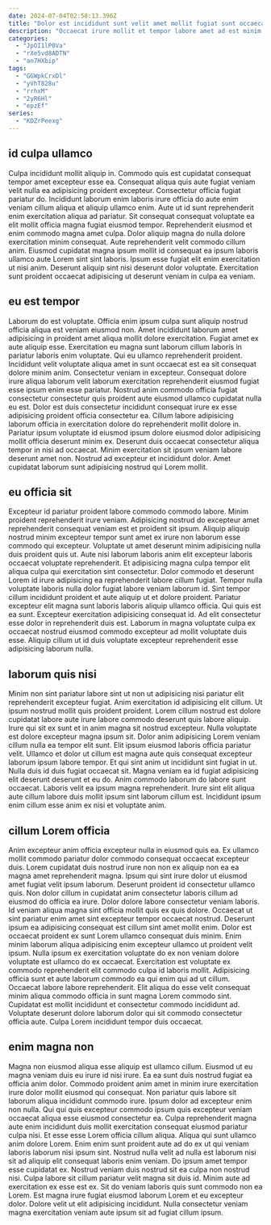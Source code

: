 ```yaml
---
date: 2024-07-04T02:58:13.396Z
title: "Dolor est incididunt sunt velit amet mollit fugiat sunt occaecat consectetur et aliqua commodo ea."
description: "Occaecat irure mollit et tempor labore amet ad est minim. Amet id cillum occaecat culpa quis qui sint non aliquip elit sint ut."
categories:
  - "JpOI1lP0Va"
  - "rXe5vd8ADTN"
  - "an7HXbip"
tags:
  - "GGWpkCrxDl"
  - "yVhT828u"
  - "rrhxM"
  - "2yR6Hl"
  - "epzEf"
series:
  - "KDZrPeexg"
---
```



## id culpa ullamco

Culpa incididunt mollit aliquip in. Commodo quis est cupidatat consequat tempor amet excepteur esse ea. Consequat aliqua quis aute fugiat veniam velit nulla ea adipisicing proident excepteur. Consectetur officia fugiat pariatur do.
Incididunt laborum enim laboris irure officia do aute enim veniam cillum aliqua et aliquip ullamco enim. Aute ut id sunt reprehenderit enim exercitation aliqua ad pariatur. Sit consequat consequat voluptate ea elit mollit officia magna fugiat eiusmod tempor. Reprehenderit eiusmod et enim commodo magna amet culpa. Dolor aliquip magna do nulla dolore exercitation minim consequat. Aute reprehenderit velit commodo cillum anim.
Eiusmod cupidatat magna ipsum mollit id consequat ea ipsum laboris ullamco aute Lorem sint sint laboris. Ipsum esse fugiat elit enim exercitation ut nisi anim. Deserunt aliquip sint nisi deserunt dolor voluptate. Exercitation sunt proident occaecat adipisicing ut deserunt veniam in culpa ea veniam.

## eu est tempor

Laborum do est voluptate. Officia enim ipsum culpa sunt aliquip nostrud officia aliqua est veniam eiusmod non. Amet incididunt laborum amet adipisicing in proident amet aliqua mollit dolore exercitation. Fugiat amet ex aute aliquip esse. Exercitation eu magna sunt laborum cillum laboris in pariatur laboris enim voluptate. Qui eu ullamco reprehenderit proident. Incididunt velit voluptate aliqua amet in sunt occaecat est ea sit consequat dolore minim anim. Consectetur veniam in excepteur.
Consequat dolore irure aliqua laborum velit laborum exercitation reprehenderit eiusmod fugiat esse ipsum enim esse pariatur. Nostrud anim commodo officia fugiat consectetur consectetur quis proident aute eiusmod ullamco cupidatat nulla eu est. Dolor est duis consectetur incididunt consequat irure ex esse adipisicing proident officia consectetur ea. Cillum labore adipisicing laborum officia in exercitation dolore do reprehenderit mollit dolore in. Pariatur ipsum voluptate id eiusmod ipsum dolore eiusmod dolor adipisicing mollit officia deserunt minim ex.
Deserunt duis occaecat consectetur aliqua tempor in nisi ad occaecat. Minim exercitation sit ipsum veniam labore deserunt amet non. Nostrud ad excepteur et incididunt dolor. Amet cupidatat laborum sunt adipisicing nostrud qui Lorem mollit.

## eu officia sit

Excepteur id pariatur proident labore commodo commodo labore. Minim proident reprehenderit irure veniam. Adipisicing nostrud do excepteur amet reprehenderit consequat veniam est et proident sit ipsum. Aliquip aliquip nostrud minim excepteur tempor sunt amet ex irure non laborum esse commodo qui excepteur. Voluptate ut amet deserunt minim adipisicing nulla duis proident quis ut. Aute nisi laborum laboris anim elit excepteur laboris occaecat voluptate reprehenderit. Et adipisicing magna culpa tempor elit aliqua culpa qui exercitation sint consectetur.
Dolor commodo et deserunt Lorem id irure adipisicing ea reprehenderit labore cillum fugiat. Tempor nulla voluptate laboris nulla dolor fugiat labore veniam laborum id. Sint tempor cillum incididunt proident et aute aliquip ut et dolore proident. Pariatur excepteur elit magna sunt laboris laboris aliquip ullamco officia. Qui quis est ea sunt.
Excepteur exercitation adipisicing consequat id. Ad elit consectetur esse dolor in reprehenderit duis est. Laborum in magna voluptate culpa ex occaecat nostrud eiusmod commodo excepteur ad mollit voluptate duis esse. Aliquip cillum ut id duis voluptate excepteur reprehenderit esse adipisicing laborum nulla.

## laborum quis nisi

Minim non sint pariatur labore sint ut non ut adipisicing nisi pariatur elit reprehenderit excepteur fugiat. Anim exercitation id adipisicing elit cillum. Ut ipsum nostrud mollit quis proident proident. Lorem cillum nostrud est dolore cupidatat labore aute irure labore commodo deserunt quis labore aliquip. Irure qui sit ex sunt et in anim magna sit nostrud excepteur.
Nulla voluptate est dolore excepteur magna ipsum sit. Dolor anim adipisicing Lorem veniam cillum nulla ea tempor elit sunt. Elit ipsum eiusmod laboris officia pariatur velit. Ullamco et dolor ut cillum est magna aute quis consequat excepteur laborum ipsum labore tempor. Et qui sint anim ut incididunt sint fugiat in ut. Nulla duis id duis fugiat occaecat sit. Magna veniam ea id fugiat adipisicing elit deserunt deserunt et eu do.
Anim commodo laborum do labore sunt occaecat. Laboris velit ea ipsum magna reprehenderit. Irure sint elit aliqua aute cillum labore duis mollit ipsum sint laborum cillum est. Incididunt ipsum enim cillum esse anim ex nisi et voluptate anim.

## cillum Lorem officia

Anim excepteur anim officia excepteur nulla in eiusmod quis ea. Ex ullamco mollit commodo pariatur dolor commodo consequat occaecat excepteur duis. Lorem cupidatat duis nostrud irure non non ex aliquip non ea ea magna amet reprehenderit magna. Ipsum qui sint irure dolor ut eiusmod amet fugiat velit ipsum laborum. Deserunt proident id consectetur ullamco quis. Non dolor cillum in cupidatat anim consectetur laboris cillum ad eiusmod do officia ea irure. Dolor dolore labore consectetur veniam laboris. Id veniam aliqua magna sint officia mollit quis ex quis dolore.
Occaecat ut sint pariatur enim amet sint excepteur tempor occaecat nostrud. Deserunt ipsum ea adipisicing consequat est cillum sint amet mollit enim. Dolor est occaecat proident ex sunt Lorem ullamco consequat duis minim. Enim minim laborum aliqua adipisicing enim excepteur ullamco ut proident velit ipsum. Nulla ipsum ex exercitation voluptate do ex non veniam dolore voluptate est ullamco do ex occaecat. Exercitation est voluptate ex commodo reprehenderit elit commodo culpa id laboris mollit. Adipisicing officia sunt et aute laborum commodo ea qui enim qui ad ut cillum. Occaecat labore labore reprehenderit.
Elit aliqua do esse velit consequat minim aliqua commodo officia in sunt magna Lorem commodo sint. Cupidatat est mollit incididunt et consectetur commodo incididunt ad. Voluptate deserunt dolore laborum dolor qui sit commodo consectetur officia aute. Culpa Lorem incididunt tempor duis occaecat.

## enim magna non

Magna non eiusmod aliqua esse aliquip est ullamco cillum. Eiusmod ut eu magna veniam duis eu irure id nisi irure. Ea ea sunt duis nostrud fugiat ea officia anim dolor. Commodo proident anim amet in minim irure exercitation irure dolor mollit eiusmod qui consequat. Non pariatur quis labore sit laborum aliqua incididunt commodo irure. Ipsum dolor ad excepteur enim non nulla. Qui qui quis excepteur commodo ipsum quis excepteur veniam occaecat aliqua esse eiusmod consectetur ea.
Culpa reprehenderit magna aute enim incididunt duis mollit exercitation consequat eiusmod pariatur culpa nisi. Et esse esse Lorem officia cillum aliqua. Aliqua qui sunt ullamco anim dolore Lorem. Enim enim sunt proident aute ad do ex ut qui veniam laboris laborum nisi ipsum sint. Nostrud nulla velit ad nulla est laborum nisi sit ad aliquip elit consequat laboris enim veniam. Do ipsum amet tempor esse cupidatat ex. Nostrud veniam duis nostrud sit ea culpa non nostrud nisi.
Culpa labore sit cillum pariatur velit magna sit duis id. Minim aute ad exercitation ex esse est ex. Sit do veniam laboris quis sunt commodo non ea Lorem. Est magna irure fugiat eiusmod laborum Lorem et eu excepteur dolor. Dolore velit ut elit adipisicing incididunt. Nulla consectetur veniam magna exercitation veniam aute ipsum sit ad fugiat cillum ipsum.

